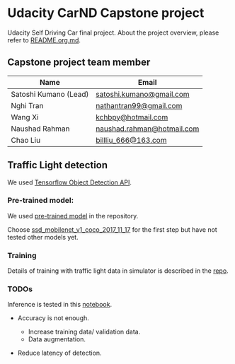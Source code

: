 # Udacity CarND Capstone project

Udacity Self Driving Car final project.
About the project overview, please refer to [README.org.md](./README.org.md).

## Capstone project team member

| Name                  | Email                      |
|-----------------------|----------------------------|
| Satoshi Kumano (Lead) | satoshi.kumano@gmail.com   |
| Nghi Tran             | nathantran99@gmail.com     |
| Wang Xi               | kchbpy@hotmail.com         |
| Naushad Rahman        | naushad.rahman@hotmail.com |
| Chao Liu              | billliu_666@163.com        |

## Traffic Light detection

We used [Tensorflow Object Detection API](https://github.com/tensorflow/models/tree/master/research/object_detection).

### Pre-trained model:

We used [pre-trained model](https://github.com/tensorflow/models/blob/master/research/object_detection/g3doc/detection_model_zoo.md) in the repository.

Choose [ssd_mobilenet_v1_coco_2017_11_17](http://download.tensorflow.org/models/object_detection/ssd_mobilenet_v1_coco_2017_11_17.tar.gz) for the first step but have not tested other models yet.

### Training

Details of training with traffic light data in simulator is described in the [repo](https://github.com/satoshikumano/traffic-light-detection-fh).

### TODOs

Inference is tested in this [notebook](https://github.com/satoshikumano/traffic-light-detection-fh/blob/master/TrafficLightDetection-Inference.ipynb).

- Accuracy is not enough.
  - Increase training data/ validation data.
  - Data augmentation.

- Reduce latency of detection.


